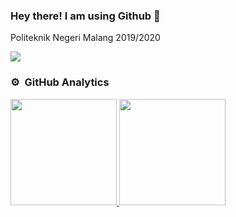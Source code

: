 ### Hey there! I am using Github 👋 

Politeknik Negeri Malang 2019/2020 

![](https://komarev.com/ghpvc/?username=Sholikin&color=blueviolet)

### ⚙️ &nbsp;GitHub Analytics

<p align="left">
<a href="https://github.com/sholikin1941720140">
  <img height="170em" src="https://github-readme-stats.vercel.app/api/top-langs/?username=Sholikin&layout=compact&langs_count=8&theme=gotham"/>
  <img height="170em" src="https://github-readme-stats.vercel.app/api?username=Sholikin&show_icons=true&theme=gotham&count_private=true&hide_rank=false&line_height=30&icon_color=fff305&custom_title=My%20Github%20Statistic"/>
</a>
</p>


